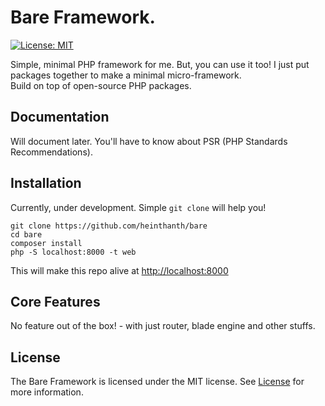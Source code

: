 # Bare Framework.

[![License: MIT](https://img.shields.io/badge/License-MIT-green.svg)](LICENSE)

Simple, minimal PHP framework for me. But, you can use it too! I just put packages together to make a minimal micro-framework.\
Build on top of open-source PHP packages.


## Documentation

Will document later. You'll have to know about PSR (PHP Standards Recommendations).


## Installation

Currently, under development. Simple `git clone` will help you!

```shell script
git clone https://github.com/heinthanth/bare
cd bare
composer install
php -S localhost:8000 -t web
```

This will make this repo alive at <http://localhost:8000>


## Core Features

No feature out of the box! - with just router, blade engine and other stuffs.


## License

The Bare Framework is licensed under the MIT license. See [License](LICENSE) for more information.

